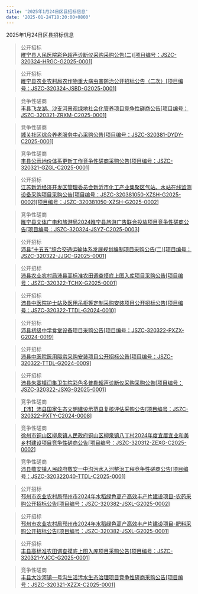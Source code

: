 ```yaml
---
title: '2025年1月24日区县招标信息'
date: '2025-01-24T18:20:00+0800'
---
```

2025年1月24日区县招标信息
<!--more-->
>公开招标<br>
>[睢宁县人民医院彩色超声诊断仪采购采购公告(二)[项目编号：JSZC-320324-HRGC-G2025-0001]](http://czj.xz.gov.cn/Home/HomeDetails?type=0&articleid=34444e1a-8c96-4fd6-9408-a843712a8f0b)

>公开招标<br>
>[睢宁县农业农村局农作物重大病虫害防治公开招标公告（二次）[项目编号：JSZC-320324-JSBD-G2025-0001]](http://czj.xz.gov.cn/Home/HomeDetails?type=0&articleid=106904b0-5536-4c4b-ad85-79a05e56dafd)

>竞争性磋商<br>
>[丰县飞龙湖、沙支河景观绿地社会化管养项目竞争性磋商公告[项目编号：JSZC-320321-ZRXM-C2025-0001]](http://czj.xz.gov.cn/Home/HomeDetails?type=0&articleid=688714c4-6fa8-4048-ba1d-7ddefe20272b)

>竞争性磋商<br>
>[城关社区综合养老服务中心采购公告[项目编号：JSZC-320381-DYDY-C2025-0001]](http://czj.xz.gov.cn/Home/HomeDetails?type=0&articleid=ad2f8ecb-1549-47d0-982d-f65d2ea68090)

>竞争性磋商<br>
>[丰县公示地价体系更新工作竞争性磋商采购公告[项目编号：JSZC-320321-GZGL-C2025-0001]](http://czj.xz.gov.cn/Home/HomeDetails?type=0&articleid=1a210f95-dee2-42e6-a9b9-12705e6df883)

>公开招标<br>
>[江苏新沂经济开发区管理委员会新沂市化工产业集聚区气站、水站在线监测设备采购项目采购公告[项目编号：JSZC-320381050-XZSH-G2025-0002][项目编号：JSZC-320381050-XZSH-G2025-0002]](http://czj.xz.gov.cn/Home/HomeDetails?type=0&articleid=cf57a777-37cc-4648-8ea9-fe54c3e43faf)

>竞争性磋商<br>
>[ 睢宁县文体广电和旅游局2024睢宁县旅游广告联合投放项目竞争性磋商公告[项目编号：JSZC-320324-JSYZ-C2025-0003]](http://czj.xz.gov.cn/Home/HomeDetails?type=0&articleid=a4248f4e-0842-4e58-a5b5-60342171b07c)

>公开招标<br>
>[沛县“十五五”综合交通运输体系发展规划编制项目采购公告(二)[项目编号：JSZC-320322-JJGC-G2025-0001]](http://czj.xz.gov.cn/Home/HomeDetails?type=0&articleid=3615db7b-6272-412c-87f7-0980c29923f2)

>公开招标<br>
>[沛县农业农村局沛县高标准农田调查摸底上图入库项目采购公告[项目编号：JSZC-320322-TCHX-G2025-0001]](http://czj.xz.gov.cn/Home/HomeDetails?type=0&articleid=a1aaac8f-16d9-4181-a509-a466db341c0a)

>公开招标<br>
>[沛县中医院护士站及医用吊柜等定制采购安装项目公开招标公告[项目编号：JSZC-320322-TTDL-G2024-0010]](http://czj.xz.gov.cn/Home/HomeDetails?type=0&articleid=deb4c50e-886c-4605-97c4-cd6a5825be2b)

>公开招标<br>
>[沛县初级中学食堂设备项目采购公告[项目编号：JSZC-320322-PXZX-G2024-0019]](http://czj.xz.gov.cn/Home/HomeDetails?type=0&articleid=27e28e5a-7170-4462-bab8-7616abf7145e)

>公开招标<br>
>[沛县中医院医用隔帘采购安装项目公开招标公告[项目编号：JSZC-320322-TTDL-G2024-0009]](http://czj.xz.gov.cn/Home/HomeDetails?type=0&articleid=12368619-f791-4993-9081-3817e84a8c65)

>公开招标<br>
>[沛县朱寨镇闫集卫生院彩色多普勒超声诊断仪采购采购公告[项目编号：JSZC-320322-JSXG-G2025-0001]](http://czj.xz.gov.cn/Home/HomeDetails?type=0&articleid=131684f8-97e1-4885-9504-434a1cf8edc5)

>竞争性磋商<br>
>[【沛】沛县国家生态文明建设示范县复核评估采购公告[项目编号：JSZC-320322-PXTY-C2024-0008]](http://czj.xz.gov.cn/Home/HomeDetails?type=0&articleid=bf42e8ad-9873-4d06-a5eb-a72bb384adb7)

>竞争性磋商<br>
>[徐州市铜山区柳泉镇人民政府铜山区柳泉镇八丁村2024年度宜居宜业和美乡村建设项目竞争性磋商公告[项目编号：JSZC-320312-ZEXG-C2025-0002]](http://czj.xz.gov.cn/Home/HomeDetails?type=0&articleid=bab83507-3387-4d76-97f2-2ffa37cc0dd8)

>竞争性磋商<br>
>[沛县敬安镇人民政府敬安一中沟污水入河整治工程竞争性磋商公告[项目编号：JSZC-320322040-TTDL-C2025-0001]](http://czj.xz.gov.cn/Home/HomeDetails?type=0&articleid=2d17dde5-726e-43b6-b016-35e99748e100)

>公开招标<br>
>[邳州市农业农村局邳州市2024年水稻绿色高产高效丰产片建设项目-农药采购公开招标公告[项目编号：JSZC-320382-JSXL-G2025-0002]](http://czj.xz.gov.cn/Home/HomeDetails?type=0&articleid=89b1dfa0-8222-406f-80c2-1fb20ee9c57f)

>公开招标<br>
>[邳州市农业农村局邳州市2024年水稻绿色高产高效丰产片建设项目-肥料采购公开招标公告[项目编号：JSZC-320382-JSXL-G2025-0001]](http://czj.xz.gov.cn/Home/HomeDetails?type=0&articleid=1a9f9659-2772-4534-bf49-a27eac6171d3)

>公开招标<br>
>[丰县高标准农田调查摸底上图入库项目采购公告[项目编号：JSZC-320321-YJCC-G2025-0001]](http://czj.xz.gov.cn/Home/HomeDetails?type=0&articleid=9ea210c9-cdca-497e-a792-72bffe0be22c)

>竞争性磋商<br>
>[丰县大沙河镇一号沟生活污水生态治理项目竞争性磋商采购公告[项目编号：JSZC-320321-XZZX-C2025-0001]](http://czj.xz.gov.cn/Home/HomeDetails?type=0&articleid=eba1ab7a-86fb-4c96-a541-eb3dfd455bd9)

